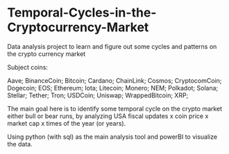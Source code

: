 # Temporal-Cycles-in-the-Cryptocurrency-Market
Data analysis project to learn and figure out some cycles and patterns on the crypto currency market

Subject coins:
 
Aave;
BinanceCoin;
Bitcoin;
Cardano;
ChainLink;
Cosmos;
CryptocomCoin;
Dogecoin;
EOS;
Ethereum;
Iota;
Litecoin;
Monero;
NEM;
Polkadot;
Solana;
Stellar;
Tether;
Tron;
USDCoin;
Uniswap;
WrappedBitcoin;
XRP;

The main goal here is to identify some temporal cycle on the crypto market either bull or bear runs, by analyzing USA fiscal updates x coin price x market cap x times of the year (or years).

Using python (with sql) as the main analysis tool and powerBI to visualize the data.
